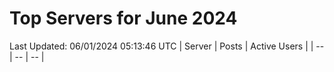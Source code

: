 # Top Servers for June 2024
Last Updated: 06/01/2024 05:13:46 UTC
| Server | Posts | Active Users |
| -- | -- | -- |

